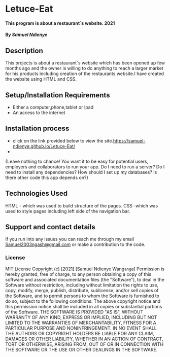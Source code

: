 

# Letuce-Eat
#### This program is about a restaurant`s website. 2021
#### By *Samuel Ndienye*
## Description
This projects is about a restaurant`s website which has been opened up few months ago and the owner is willing to do anything to reach a larger market for his products including creation of the restaurants website.I have created the website using HTML and CSS.
## Setup/Installation Requirements
* Either a computer,phone,tablet or Ipad
* An access to the internet
## Installation process
* click on the link provided below to view the site.https://samuel-ndienye.github.io/Letuce-Eat/
* 
{Leave nothing to chance! You want it to be easy for potential users, employers and collaborators to run your app. Do I need to run a server? Do I need to install any dependencies? How should I set up my databases? Is there other code this app depends on?}

## Technologies Used
HTML - which was used to build structure of the pages.
CSS -which was used to style pages including left side of the navigation bar.
## Support and contact details
If you run into any issues you can reach me through my email Samuel2003ngash@gmail.com or make a contribution to the code.
### License
MIT License
Copyright (c) [2021] [Samuel Ndienye Wang`ang`a]
Permission is hereby granted, free of charge, to any person obtaining a copy
of this software and associated documentation files (the "Software"), to deal
in the Software without restriction, including without limitation the rights
to use, copy, modify, merge, publish, distribute, sublicense, and/or sell
copies of the Software, and to permit persons to whom the Software is
furnished to do so, subject to the following conditions:
The above copyright notice and this permission notice shall be included in all
copies or substantial portions of the Software.
THE SOFTWARE IS PROVIDED "AS IS", WITHOUT WARRANTY OF ANY KIND, EXPRESS OR
IMPLIED, INCLUDING BUT NOT LIMITED TO THE WARRANTIES OF MERCHANTABILITY,
FITNESS FOR A PARTICULAR PURPOSE AND NONINFRINGEMENT. IN NO EVENT SHALL THE
AUTHORS OR COPYRIGHT HOLDERS BE LIABLE FOR ANY CLAIM, DAMAGES OR OTHER
LIABILITY, WHETHER IN AN ACTION OF CONTRACT, TORT OR OTHERWISE, ARISING FROM,
OUT OF OR IN CONNECTION WITH THE SOFTWARE OR THE USE OR OTHER DEALINGS IN THE
SOFTWARE.
